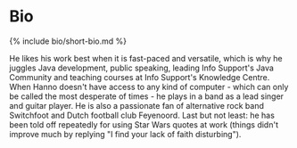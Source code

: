 # [](#bio)Bio

{% include bio/short-bio.md %}

 He likes his work best when it is fast-paced and versatile, which is why he juggles Java development, public speaking, leading Info Support's Java Community and teaching courses at Info Support's Knowledge Centre. When Hanno doesn't have access to any kind of computer - which can only be called the most desperate of times - he plays in a band as a lead singer and guitar player. He is also a passionate fan of alternative rock band Switchfoot and Dutch football club Feyenoord. Last but not least: he has been told off repeatedly for using Star Wars quotes at work (things didn't improve much by replying "I find your lack of faith disturbing").
